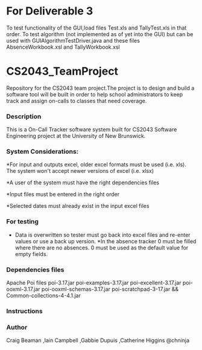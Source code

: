 # For Deliverable 3 

To test functionality of the GUI,load files Test.xls and TallyTest.xls in that order.
To test algorithm (not implemented as of yet into the GUI) but can be used with GUIAlgorithmTestDriver.java and these files AbsenceWorkbook.xsl and TallyWorkbook.xsl

# CS2043_TeamProject

Repository for the CS2043 team project.The project is to design and build a software tool will be built in order to help school administrators to keep track and assign on-calls to classes that need coverage.

### Description
This is a On-Call Tracker software system built for CS2043 Software Engineering project at the University of New Brunswick.

### System Considerations:
*For input and outputs excel, older excel formats must be used (i.e. xls). The system won't accept newer versions of excel (i.e. xlsx)

*A user of the system must have the right dependencies files

*Input files must be entered in the right order

*Selected dates must already exist in the input excel files

### For testing

* Data is overwritten so tester must go back into excel files and re-enter values or use a back up version.
*In the absence tracker 0 must be filled where there are no absences. 0 must be used as the default value for empty fields.

### Dependencies files

Apache Poi files
poi-3.17.jar
poi-examples-3.17.jar
poi-excellent-3.17.jar
poi-ooxml-3.17.jar
poi-ooxml-schemas-3.17.jar
poi-scratchpad-3-17.jar
&&
Common-collections-4-4.1.jar
### Instructions

### Author
Craig Beaman 
,Iain Campbell
,Gabbie Dupuis
,Catherine Higgins @chninja


